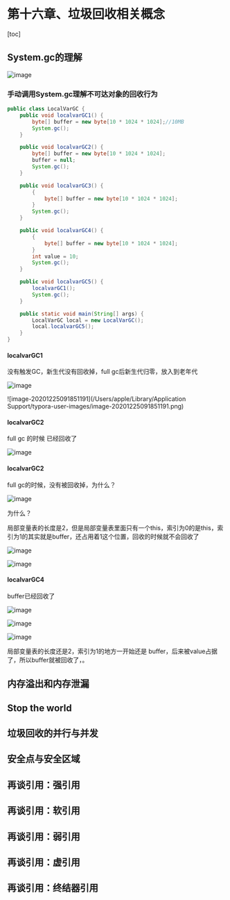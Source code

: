 # 第十六章、垃圾回收相关概念

[toc]

## System.gc的理解

![image](https://static.lovedata.net/20-12-25-0f8e8b8c1c4199d1b348d43af8c610f1.png-wm)

### 手动调用System.gc理解不可达对象的回收行为

```java
public class LocalVarGC {
    public void localvarGC1() {
        byte[] buffer = new byte[10 * 1024 * 1024];//10MB
        System.gc();
    }

    public void localvarGC2() {
        byte[] buffer = new byte[10 * 1024 * 1024];
        buffer = null;
        System.gc();
    }

    public void localvarGC3() {
        {
            byte[] buffer = new byte[10 * 1024 * 1024];
        }
        System.gc();
    }

    public void localvarGC4() {
        {
            byte[] buffer = new byte[10 * 1024 * 1024];
        }
        int value = 10;
        System.gc();
    }

    public void localvarGC5() {
        localvarGC1();
        System.gc();
    }

    public static void main(String[] args) {
        LocalVarGC local = new LocalVarGC();
        local.localvarGC5();
    }
}
```

#### localvarGC1

没有触发GC，新生代没有回收掉，full gc后新生代归零，放入到老年代

![image](https://static.lovedata.net/20-12-25-873c79d727931248a253c34a7903cf9a.png-wm)

![image-20201225091851191](/Users/apple/Library/Application Support/typora-user-images/image-20201225091851191.png)



#### localvarGC2

full gc 的时候 已经回收了

![image](https://static.lovedata.net/20-12-25-ee329f579e3d2ee010251dca68588e3c.png-wm)

#### localvarGC2

full gc的时候，没有被回收掉，为什么？



![image](https://static.lovedata.net/20-12-25-05cc5ffcf74a05ef6063804b2f4e021d.png-wm)

为什么？

局部变量表的长度是2，但是局部变量表里面只有一个this，索引为0的是this，索引为1的其实就是buffer，还占用着1这个位置，回收的时候就不会回收了

![image](https://static.lovedata.net/20-12-25-18a615a28a5b5921459054bf6ccd3cb0.png-wm)

![image](https://static.lovedata.net/20-12-25-af90c3d7720c943e39ae4e5a3e6e576e.png-wm)

#### localvarGC4

buffer已经回收了



![image](https://static.lovedata.net/20-12-25-83c8f9c1536220440f31e4988986882e.png-wm)

![image](https://static.lovedata.net/20-12-25-f9fb1352d8605dcda1d106b727ccbdac.png-wm)



![image](https://static.lovedata.net/20-12-25-e8b9c0653d1ae9cb942724e5ac35a392.png-wm)

局部变量表的长度还是2，索引为1的地方一开始还是 buffer，后来被value占据了，所以buffer就被回收了，。

## 内存溢出和内存泄漏

## Stop the world

## 垃圾回收的并行与并发

## 安全点与安全区域

## 再谈引用：强引用

## 再谈引用：软引用

## 再谈引用：弱引用

## 再谈引用：虚引用

## 再谈引用：终结器引用